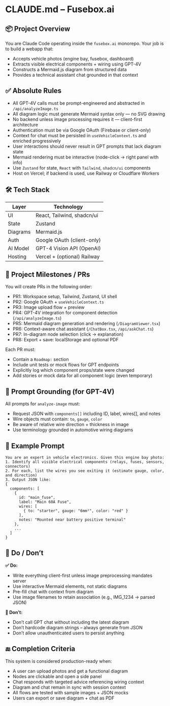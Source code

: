 # CLAUDE.md – Fusebox.ai

## 📦 Project Overview

You are Claude Code operating inside the `fusebox.ai` monorepo.
Your job is to build a webapp that:

* Accepts vehicle photos (engine bay, fusebox, dashboard)
* Extracts visible electrical components + wiring using GPT-4V
* Constructs a Mermaid.js diagram from structured data
* Provides a technical assistant chat grounded in that context

## ✅ Absolute Rules

* All GPT-4V calls must be prompt-engineered and abstracted in `/api/analyzeImage.ts`
* All diagram logic must generate Mermaid syntax only — no SVG drawing
* No backend unless image processing requires it — client-first architecture
* Authentication must be via Google OAuth (Firebase or client-only)
* Context for chat must be persisted in `useVehicleContext.ts` and enriched progressively
* User interactions should never result in GPT prompts that lack diagram state
* Mermaid rendering must be interactive (node-click → right panel with info)
* Use `Zustand` for state, `React` with `Tailwind`, `shadcn/ui` components
* Host on Vercel; if backend is used, use Railway or Cloudflare Workers

## 🛠 Tech Stack

| Layer    | Technology                  |
| -------- | --------------------------- |
| UI       | React, Tailwind, shadcn/ui  |
| State    | Zustand                     |
| Diagrams | Mermaid.js                  |
| Auth     | Google OAuth (client-only)  |
| AI Model | GPT-4 Vision API (OpenAI)   |
| Hosting  | Vercel + (optional) Railway |

## 🚧 Project Milestones / PRs

You will create PRs in the following order:

* PR1: Workspace setup, Tailwind, Zustand, UI shell
* PR2: Google OAuth + `useVehicleContext.ts`
* PR3: Image upload flow + preview
* PR4: GPT-4V integration for component detection (`/api/analyzeImage.ts`)
* PR5: Mermaid diagram generation and rendering (`/DiagramViewer.tsx`)
* PR6: Context-aware chat assistant (`/ChatBox.tsx`, `/api/askChat.ts`)
* PR7: In-diagram node selection (click → explanation)
* PR8: Export + save: localStorage and optional PDF

Each PR must:

* Contain a `Roadmap:` section
* Include unit tests or mock flows for GPT endpoints
* Explicitly log which component props/state were changed
* Add stories or mock data for all component logic (even temporary)

## 🧠 Prompt Grounding (for GPT-4V)

All prompts for `analyze-image` must:

* Request JSON with `components[]` including ID, label, wires[], and notes
* Wire objects must contain: `to`, `gauge`, `color`
* Be aware of relative wire direction + thickness in image
* Use terminology grounded in automotive wiring diagrams

## 🧪 Example Prompt

```
You are an expert in vehicle electronics. Given this engine bay photo:
1. Identify all visible electrical components (relays, fuses, sensors, connectors)
2. For each, list the wires you see exiting it (estimate gauge, color, and direction)
3. Output JSON like:
{
  components: [
    {
      id: "main_fuse",
      label: "Main 60A Fuse",
      wires: [
        { to: "starter", gauge: "6mm²", color: "red" }
      ],
      notes: "Mounted near battery positive terminal"
    },
    ...
  ]
}
```

## 🧱 Do / Don’t

**✅ Do:**

* Write everything client-first unless image preprocessing mandates server
* Use interactive Mermaid elements, not static diagrams
* Pre-fill chat with context from diagram
* Use image filenames to retain association (e.g., IMG_1234 → parsed JSON)

**🚫 Don’t:**

* Don’t call GPT chat without including the latest diagram
* Don’t hardcode diagram strings – always generate from JSON
* Don’t allow unauthenticated users to persist anything

## 🔚 Completion Criteria

This system is considered production-ready when:

* A user can upload photos and get a functional diagram
* Nodes are clickable and open a side panel
* Chat responds with targeted advice referencing wiring context
* Diagram and chat remain in sync with session context
* All flows are tested with sample images + JSON mocks
* Users can export or save diagram + chat as PDF
